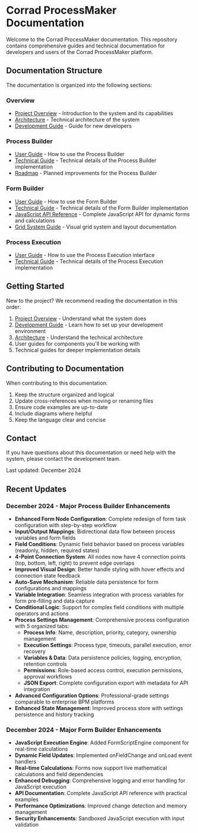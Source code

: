 # Corrad ProcessMaker Documentation

Welcome to the Corrad ProcessMaker documentation. This repository contains comprehensive guides and technical documentation for developers and users of the Corrad ProcessMaker platform.

## Documentation Structure

The documentation is organized into the following sections:

### Overview
- [Project Overview](./overview/PROJECT_OVERVIEW.md) - Introduction to the system and its capabilities
- [Architecture](./overview/ARCHITECTURE.md) - Technical architecture of the system
- [Development Guide](./overview/DEVELOPMENT_GUIDE.md) - Guide for new developers

### Process Builder
- [User Guide](./process-builder/USER_GUIDE.md) - How to use the Process Builder
- [Technical Guide](./process-builder/TECHNICAL_GUIDE.md) - Technical details of the Process Builder implementation
- [Roadmap](./process-builder/ROADMAP.md) - Planned improvements for the Process Builder

### Form Builder
- [User Guide](./form-builder/USER_GUIDE.md) - How to use the Form Builder
- [Technical Guide](./form-builder/TECHNICAL_GUIDE.md) - Technical details of the Form Builder implementation
- [JavaScript API Reference](./form-builder/JAVASCRIPT_API.md) - Complete JavaScript API for dynamic forms and calculations
- [Grid System Guide](./form-builder/grid-system.md) - Visual grid system and layout documentation

### Process Execution
- [User Guide](./process-execution/USER_GUIDE.md) - How to use the Process Execution interface
- [Technical Guide](./process-execution/TECHNICAL_GUIDE.md) - Technical details of the Process Execution implementation

## Getting Started

New to the project? We recommend reading the documentation in this order:

1. [Project Overview](./overview/PROJECT_OVERVIEW.md) - Understand what the system does
2. [Development Guide](./overview/DEVELOPMENT_GUIDE.md) - Learn how to set up your development environment
3. [Architecture](./overview/ARCHITECTURE.md) - Understand the technical architecture
4. User guides for components you'll be working with
5. Technical guides for deeper implementation details

## Contributing to Documentation

When contributing to this documentation:

1. Keep the structure organized and logical
2. Update cross-references when moving or renaming files
3. Ensure code examples are up-to-date
4. Include diagrams where helpful
5. Keep the language clear and concise

## Contact

If you have questions about this documentation or need help with the system, please contact the development team. 

Last updated: December 2024

## Recent Updates

### December 2024 - Major Process Builder Enhancements
- **Enhanced Form Node Configuration**: Complete redesign of form task configuration with step-by-step workflow
- **Input/Output Mappings**: Bidirectional data flow between process variables and form fields
- **Field Conditions**: Dynamic field behavior based on process variables (readonly, hidden, required states)
- **4-Point Connection System**: All nodes now have 4 connection points (top, bottom, left, right) to prevent edge overlaps
- **Improved Visual Design**: Better handle styling with hover effects and connection state feedback
- **Auto-Save Mechanism**: Reliable data persistence for form configurations and mappings
- **Variable Integration**: Seamless integration with process variables for form pre-filling and data capture
- **Conditional Logic**: Support for complex field conditions with multiple operators and actions
- **Process Settings Management**: Comprehensive process configuration with 5 organized tabs:
  - **Process Info**: Name, description, priority, category, ownership management
  - **Execution Settings**: Process type, timeouts, parallel execution, error recovery
  - **Variables & Data**: Data persistence policies, logging, encryption, retention controls
  - **Permissions**: Role-based access control, execution permissions, approval workflows
  - **JSON Export**: Complete configuration export with metadata for API integration
- **Advanced Configuration Options**: Professional-grade settings comparable to enterprise BPM platforms
- **Enhanced State Management**: Improved process store with settings persistence and history tracking

### December 2024 - Major Form Builder Enhancements
- **JavaScript Execution Engine**: Added FormScriptEngine component for real-time calculations
- **Dynamic Field Updates**: Implemented onFieldChange and onLoad event handlers
- **Real-time Calculations**: Forms now support live mathematical calculations and field dependencies
- **Enhanced Debugging**: Comprehensive logging and error handling for JavaScript execution
- **API Documentation**: Complete JavaScript API reference with practical examples
- **Performance Optimizations**: Improved change detection and memory management
- **Security Enhancements**: Sandboxed JavaScript execution with input validation 